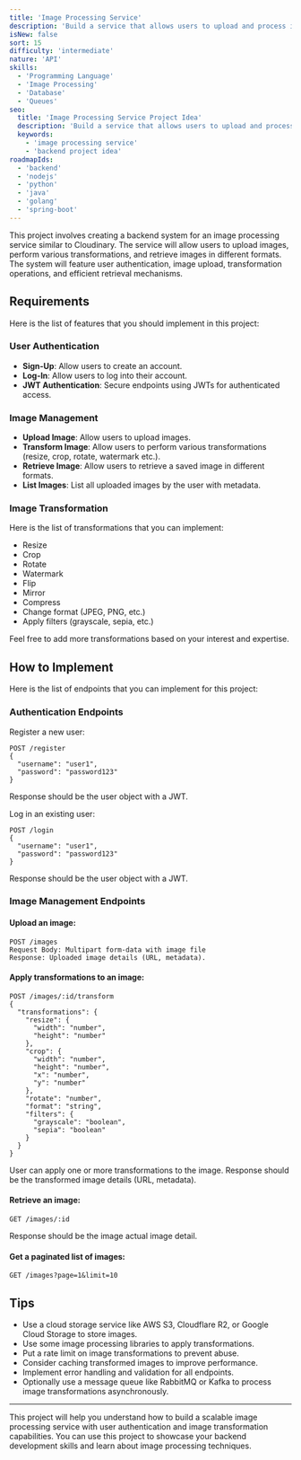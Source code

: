 ```yaml
---
title: 'Image Processing Service'
description: 'Build a service that allows users to upload and process images.'
isNew: false
sort: 15
difficulty: 'intermediate'
nature: 'API'
skills:
  - 'Programming Language'
  - 'Image Processing'
  - 'Database'
  - 'Queues'
seo:
  title: 'Image Processing Service Project Idea'
  description: 'Build a service that allows users to upload and process images.'
  keywords:
    - 'image processing service'
    - 'backend project idea'
roadmapIds:
  - 'backend'
  - 'nodejs'
  - 'python'
  - 'java'
  - 'golang'
  - 'spring-boot'
---
```


This project involves creating a backend system for an image processing service similar to Cloudinary. The service will allow users to upload images, perform various transformations, and retrieve images in different formats. The system will feature user authentication, image upload, transformation operations, and efficient retrieval mechanisms.

## Requirements

Here is the list of features that you should implement in this project:

### User Authentication

- **Sign-Up**: Allow users to create an account.
- **Log-In**: Allow users to log into their account.
- **JWT Authentication**: Secure endpoints using JWTs for authenticated access.

### Image Management

- **Upload Image**: Allow users to upload images.
- **Transform Image**: Allow users to perform various transformations (resize, crop, rotate, watermark etc.).
- **Retrieve Image**: Allow users to retrieve a saved image in different formats.
- **List Images**: List all uploaded images by the user with metadata.

### Image Transformation

Here is the list of transformations that you can implement:

- Resize
- Crop
- Rotate
- Watermark
- Flip
- Mirror
- Compress
- Change format (JPEG, PNG, etc.)
- Apply filters (grayscale, sepia, etc.)

Feel free to add more transformations based on your interest and expertise.

## How to Implement

Here is the list of endpoints that you can implement for this project:

### Authentication Endpoints

Register a new user:

```
POST /register
{
  "username": "user1",
  "password": "password123"
}
```
Response should be the user object with a JWT.

Log in an existing user:

```
POST /login
{
  "username": "user1",
  "password": "password123"
}
```
Response should be the user object with a JWT.

### Image Management Endpoints

#### Upload an image:

```
POST /images
Request Body: Multipart form-data with image file
Response: Uploaded image details (URL, metadata).
```

#### Apply transformations to an image:

```
POST /images/:id/transform
{
  "transformations": {
    "resize": {
      "width": "number",
      "height": "number"
    },
    "crop": {
      "width": "number",
      "height": "number",
      "x": "number",
      "y": "number"
    },
    "rotate": "number",
    "format": "string",
    "filters": {
      "grayscale": "boolean",
      "sepia": "boolean"
    }
  }
}
```
User can apply one or more transformations to the image. Response should be the transformed image details (URL, metadata).

#### Retrieve an image:

```
GET /images/:id
```
Response should be the image actual image detail.

#### Get a paginated list of images:

```
GET /images?page=1&limit=10
```

## Tips

- Use a cloud storage service like AWS S3, Cloudflare R2, or Google Cloud Storage to store images.
- Use some image processing libraries to apply transformations.
- Put a rate limit on image transformations to prevent abuse.
- Consider caching transformed images to improve performance.
- Implement error handling and validation for all endpoints.
- Optionally use a message queue like RabbitMQ or Kafka to process image transformations asynchronously.

<hr />

This project will help you understand how to build a scalable image processing service with user authentication and image transformation capabilities. You can use this project to showcase your backend development skills and learn about image processing techniques.
